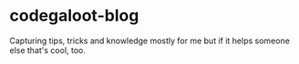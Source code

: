 codegaloot-blog
===============

Capturing tips, tricks and knowledge mostly for me but if it helps someone else that's cool, too. 